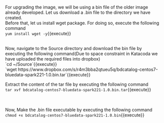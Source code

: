 For upgrading the image, we will be using a bin file of the older image already developed. Let us download a .bin file to the directory we have created. 
<br>Before that, let us install wget package. For doing so, execute the following command
<br>`yum install wget -y`{{execute}}

<br>
Now, navigate to the Source directory and download the bin file by executing the following command(Due to space constraint in Katacoda we have uploaded the required files into dropbox)
<br>`cd ~/Source`{{execute}}<br>
`wget https://www.dropbox.com/s/r4m3bba2qtueu5q/bdcatalog-centos7-bluedata-spark221-1.0.bin.tar`{{execute}}<br>

Extract the content of the tar file by executing the following command
<br>`tar xvf bdcatalog-centos7-bluedata-spark221-1.0.bin.tar`{{execute}}

<br><br>
Now, Make the .bin file executable by executing the following command<br>
`chmod +x bdcatalog-centos7-bluedata-spark221-1.0.bin`{{execute}}

